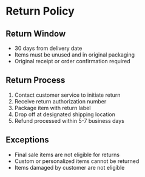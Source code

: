 # Return Policy

## Return Window
- 30 days from delivery date
- Items must be unused and in original packaging
- Original receipt or order confirmation required

## Return Process
1. Contact customer service to initiate return
2. Receive return authorization number
3. Package item with return label
4. Drop off at designated shipping location
5. Refund processed within 5-7 business days

## Exceptions
- Final sale items are not eligible for returns
- Custom or personalized items cannot be returned
- Items damaged by customer are not eligible 